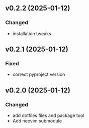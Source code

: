 ## v0.2.2 (2025-01-12)

### Changed

- installation tweaks

## v0.2.1 (2025-01-12)

### Fixed

- correct pyproject version

## v0.2.0 (2025-01-12)

### Changed

- add dotfiles files and package tool
- Add neovim submodule
